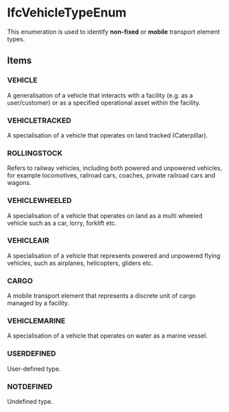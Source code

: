 # IfcVehicleTypeEnum

This enumeration is used to identify **non-fixed** or **mobile** transport element types.
<!-- end of short definition -->

## Items

### VEHICLE
A generalisation of a vehicle that interacts with a facility (e.g. as a user/customer) or as a specified operational asset within the facility.

### VEHICLETRACKED
A specialisation of a vehicle that operates on land tracked (Caterpillar).

### ROLLINGSTOCK
Refers to railway vehicles, including both powered and unpowered vehicles, for example locomotives, railroad cars, coaches, private railroad cars and wagons.

### VEHICLEWHEELED
A specialisation of a vehicle that operates on land as a multi wheeled vehicle such as a car, lorry, forklift etc.

### VEHICLEAIR
A specialisation of a vehicle that represents powered and unpowered flying vehicles, such as airplanes, helicopters, gliders etc.

### CARGO
A mobile transport element that represents a discrete unit of cargo managed by a facility.

### VEHICLEMARINE
A specialisation of a vehicle that operates on water as a marine vessel.

### USERDEFINED
User-defined type.

### NOTDEFINED
Undefined type.
